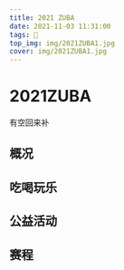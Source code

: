 ```yaml
---
title: 2021 ZUBA
date: 2021-11-03 11:31:00
tags: 🏀
top_img: img/2021ZUBA1.jpg
cover: img/2021ZUBA1.jpg
---
```


# 2021ZUBA
有空回来补
## 概况

## 吃喝玩乐

## 公益活动

## 赛程

